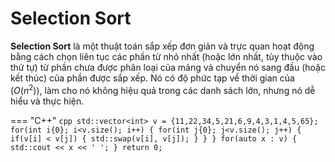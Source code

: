 # Selection Sort

__Selection Sort__ là một thuật toán sắp xếp đơn giản và trực quan hoạt động bằng cách chọn liên tục các phần tử nhỏ nhất (hoặc lớn nhất, tùy thuộc vào thứ tự) từ phần chưa được phân loại của mảng và chuyển nó sang đầu (hoặc kết thúc) của phần được sắp xếp. Nó có độ phức tạp về thời gian của $(O(n^2))$, làm cho nó không hiệu quả trong các danh sách lớn, nhưng nó dễ hiểu và thực hiện.

=== "C++"
    ```cpp
    std::vector<int> v = {11,22,34,5,21,6,9,4,3,1,4,5,65};
    for(int i{0}; i<v.size(); i++) {
        for(int j{0}; j<v.size(); j++) {
            if(v[i] < v[j]) {
                std::swap(v[i], v[j]);
            }
        }
    }
    for(auto x : v) {
        std::cout << x << ' ';
    }
    return 0;
    ```